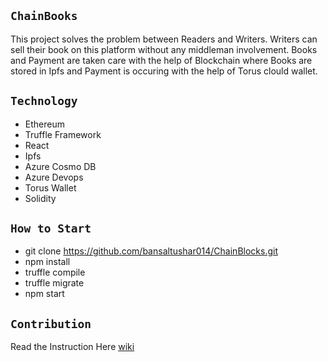

## `ChainBooks`

This project solves the problem between Readers and Writers. Writers can sell their book on this platform without any middleman involvement. Books and Payment are taken care with the help of Blockchain where Books are stored in Ipfs and Payment is occuring with the help of Torus clould wallet.

## `Technology`

* Ethereum 
* Truffle Framework 
* React 
* Ipfs 
* Azure Cosmo DB 
* Azure Devops 
* Torus Wallet 
* Solidity 


## `How to Start`

* git clone https://github.com/bansaltushar014/ChainBlocks.git <br>
* npm install <br>
* truffle compile <br>
* truffle migrate <br>
* npm start <br>

## `Contribution`

Read the Instruction Here
[wiki](https://github.com/bansaltushar014/ChainBooks/wiki/ChainBooks)


